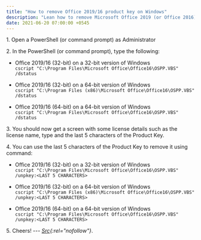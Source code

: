 ```yaml
---
title: "How to remove Office 2019/16 product key on Windows"
description: "Lean how to remove Microsoft Office 2019 (or Office 2016) product key with simple command shell scripts."
date: 2021-06-20 07:00:00 +0545
---
```


1\. Open a PowerShell (or command prompt) as Administrator

2\. In the PowerShell (or command prompt), type the following:

- Office 2019/16 (32-bit) on a 32-bit version of Windows<br />
  `cscript "C:\Program Files\Microsoft Office\Office16\OSPP.VBS" /dstatus`

- Office 2019/16 (32-bit) on a 64-bit version of Windows<br />
  `cscript "C:\Program Files (x86)\Microsoft Office\Office16\OSPP.VBS" /dstatus`

- Office 2019/16 (64-bit) on a 64-bit version of Windows<br />
  `cscript "C:\Program Files\Microsoft Office\Office16\OSPP.VBS" /dstatus`

3\. You should now get a screen with some license details such as the license name, type and the last 5 characters of the Product Key.

4\. You can use the last 5 characters of the Product Key to remove it using command:

- Office 2019/16 (32-bit) on a 32-bit version of Windows<br />
  `cscript "C:\Program Files\Microsoft Office\Office16\OSPP.VBS" /unpkey:<LAST 5 CHARACTERS>`

- Office 2019/16 (32-bit) on a 64-bit version of Windows<br />
  `cscript "C:\Program Files (x86)\Microsoft Office\Office16\OSPP.VBS" /unpkey:<LAST 5 CHARACTERS>`

- Office 2019/16 (64-bit) on a 64-bit version of Windows<br />
  `cscript "C:\Program Files\Microsoft Office\Office16\OSPP.VBS" /unpkey:<LAST 5 CHARACTERS>`

5\. Cheers! --- _[Src](https://gist.github.com/c3209cb215226d47322d98499c7a1df7){:rel="nofollow"}_.
